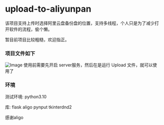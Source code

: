 # upload-to-aliyunpan
该项目支持上传时选择阿里云盘备份盘的位置，支持多线程，个人只是为了减少打开软件的流程，偷个懒。

暂目前项目比较粗糙，欢迎指正。

### 项目文件如下
![Image](https://user-images.githubusercontent.com/75730173/266909900-9c637a3a-63bc-41bc-8cab-1571e88be9ab.png)
使用前需要先开启 server服务，然后在是运行 Upload 文件，就可以使用了

### 环境
测试环境:
python3.10

库:
flask
aligo
pynput
tkinterdnd2


感谢aligo
